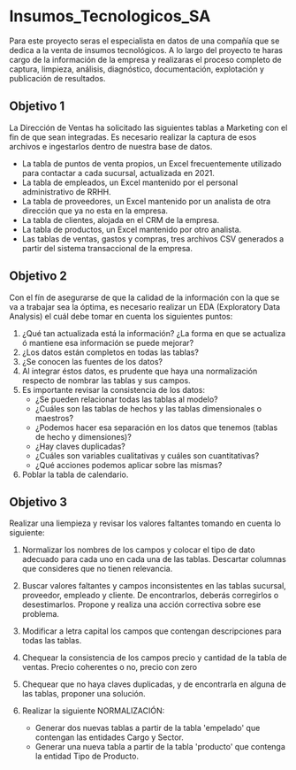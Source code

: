 # Insumos_Tecnologicos_SA

Para este proyecto seras el especialista en datos de una compañía que se dedica a la venta de insumos tecnológicos. A lo largo del proyecto te haras cargo de la información de la empresa y realizaras el proceso completo de captura, limpieza, análisis, diagnóstico, documentación, explotación y publicación de resultados.


## Objetivo 1 
La Dirección de Ventas ha solicitado las siguientes tablas a Marketing con el fin de que sean integradas. Es necesario realizar la captura de esos archivos e ingestarlos dentro de nuestra base de datos.

* La tabla de puntos de venta propios, un Excel frecuentemente utilizado para contactar a cada sucursal, actualizada en 2021.
* La tabla de empleados, un Excel mantenido por el personal administrativo de RRHH.
* La tabla de proveedores, un Excel mantenido por un analista de otra dirección que ya no esta en la empresa. 
* La tabla de clientes, alojada en el CRM de la empresa.
* La tabla de productos, un Excel mantenido por otro analista.
* Las tablas de ventas, gastos y compras, tres archivos CSV generados a partir del sistema transaccional de la empresa.


## Objetivo 2
Con el fín de asegurarse de que la calidad de la información con la que se va a trabajar sea la óptima, es necesario realizar un EDA (Exploratory Data Analysis) el cuál debe tomar en cuenta los siguientes puntos:

1) ¿Qué tan actualizada está la información? ¿La forma en que se actualiza ó mantiene esa información se puede mejorar?
2) ¿Los datos están completos en todas las tablas?
3) ¿Se conocen las fuentes de los datos?
4) Al integrar éstos datos, es prudente que haya una normalización respecto de nombrar las tablas y sus campos.
5) Es importante revisar la consistencia de los datos: 
    - ¿Se pueden relacionar todas las tablas al modelo? 
    - ¿Cuáles son las tablas de hechos y las tablas dimensionales o maestros? 
    - ¿Podemos hacer esa separación en los datos que tenemos (tablas de hecho y dimensiones)? 
    - ¿Hay claves duplicadas? 
    - ¿Cuáles son variables cualitativas y cuáles son cuantitativas? 
    - ¿Qué acciones podemos aplicar sobre las mismas?
6) Poblar la tabla de calendario.


## Objetivo 3 
Realizar una liempieza y revisar los valores faltantes tomando en cuenta lo siguiente:

1) Normalizar los nombres de los campos y colocar el tipo de dato adecuado para cada uno en cada una de las tablas. Descartar columnas que consideres que no tienen relevancia.
2) Buscar valores faltantes y campos inconsistentes en las tablas sucursal, proveedor, empleado y cliente. De encontrarlos, deberás corregirlos o desestimarlos. Propone y realiza una acción correctiva sobre ese problema.
3) Modificar a letra capital los campos que contengan descripciones para todas las tablas.
4) Chequear la consistencia de los campos precio y cantidad de la tabla de ventas. Precio coherentes o no, precio con zero
5) Chequear que no haya claves duplicadas, y de encontrarla en alguna de las tablas, proponer una solución.

6) Realizar la siguiente NORMALIZACIÓN:
    - Generar dos nuevas tablas a partir de la tabla 'empelado' que contengan las entidades Cargo y Sector.
    - Generar una nueva tabla a partir de la tabla 'producto' que contenga la entidad Tipo de Producto.